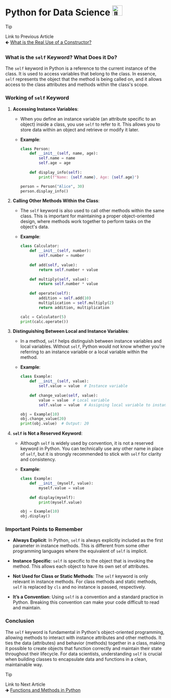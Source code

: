 # Python for Data Science <picture> <source srcset="https://fonts.gstatic.com/s/e/notoemoji/latest/1f40d/512.webp" type="image/webp"> <img src="https://fonts.gstatic.com/s/e/notoemoji/latest/1f40d/512.gif" alt="🐍" width="32" height="32"> </picture>

> [!TIP]  
> Link to Previous Article  
> 🡸 [What is the Real Use of a Constructor?](/OOPs%20with%20Python/Articles/41_use_of_constructors.md)

### What is the `self` Keyword? What Does it Do?

The `self` keyword in Python is a reference to the current instance of the class. It is used to access variables that belong to the class. In essence, `self` represents the object that the method is being called on, and it allows access to the class attributes and methods within the class's scope.

### Working of `self` Keyword

1. **Accessing Instance Variables**:
   - When you define an instance variable (an attribute specific to an object) inside a class, you use `self` to refer to it. This allows you to store data within an object and retrieve or modify it later.
   
   - **Example**:
     ```python
     class Person:
         def __init__(self, name, age):
             self.name = name
             self.age = age
         
         def display_info(self):
             print(f"Name: {self.name}, Age: {self.age}")

     person = Person("Alice", 30)
     person.display_info()
     ```

2. **Calling Other Methods Within the Class**:
   - The `self` keyword is also used to call other methods within the same class. This is important for maintaining a proper object-oriented design, where methods work together to perform tasks on the object's data.
   
   - **Example**:
     ```python
     class Calculator:
         def __init__(self, number):
             self.number = number
         
         def add(self, value):
             return self.number + value
         
         def multiply(self, value):
             return self.number * value
         
         def operate(self):
             addition = self.add(10)
             multiplication = self.multiply(2)
             return addition, multiplication

     calc = Calculator(5)
     print(calc.operate())
     ```

3. **Distinguishing Between Local and Instance Variables**:
   - In a method, `self` helps distinguish between instance variables and local variables. Without `self`, Python would not know whether you're referring to an instance variable or a local variable within the method.
   
   - **Example**:
     ```python
     class Example:
         def __init__(self, value):
             self.value = value  # Instance variable
         
         def change_value(self, value):
             value = value  # Local variable
             self.value = value  # Assigning local variable to instance variable

     obj = Example(10)
     obj.change_value(20)
     print(obj.value)  # Output: 20
     ```

4. **`self` is Not a Reserved Keyword**:
   - Although `self` is widely used by convention, it is not a reserved keyword in Python. You can technically use any other name in place of `self`, but it is strongly recommended to stick with `self` for clarity and consistency.

   - **Example**:
     ```python
     class Example:
         def __init__(myself, value):
             myself.value = value
         
         def display(myself):
             print(myself.value)

     obj = Example(10)
     obj.display()
     ```

### Important Points to Remember

- **Always Explicit**: In Python, `self` is always explicitly included as the first parameter in instance methods. This is different from some other programming languages where the equivalent of `self` is implicit.

- **Instance Specific**: `self` is specific to the object that is invoking the method. This allows each object to have its own set of attributes.

- **Not Used for Class or Static Methods**: The `self` keyword is only relevant in instance methods. For class methods and static methods, `self` is replaced by `cls` and no instance is passed, respectively.

- **It’s a Convention**: Using `self` is a convention and a standard practice in Python. Breaking this convention can make your code difficult to read and maintain.

### Conclusion

The `self` keyword is fundamental in Python's object-oriented programming, allowing methods to interact with instance attributes and other methods. It ties the data (attributes) and behavior (methods) together in a class, making it possible to create objects that function correctly and maintain their state throughout their lifecycle. For data scientists, understanding `self` is crucial when building classes to encapsulate data and functions in a clean, maintainable way.

> [!TIP]  
> Link to Next Article  
> 🡺 [Functions and Methods in Python](/OOPs%20with%20Python/Articles/43_functions_vs_methods.md)